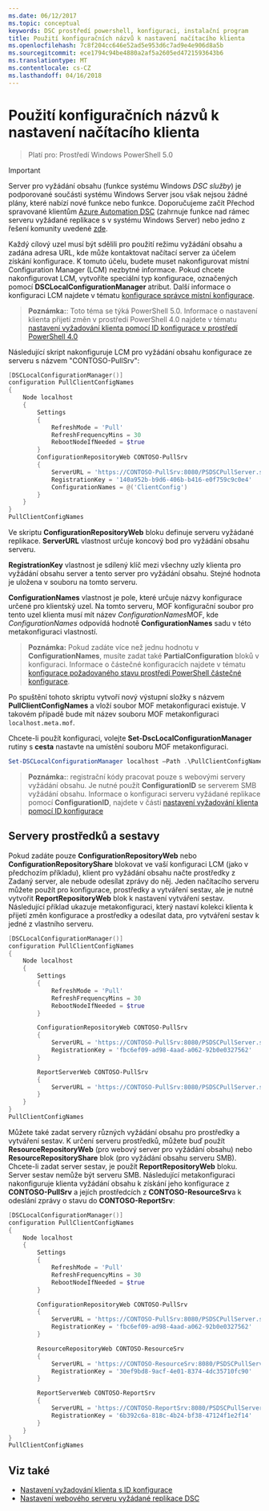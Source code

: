 ```yaml
---
ms.date: 06/12/2017
ms.topic: conceptual
keywords: DSC prostředí powershell, konfiguraci, instalační program
title: Použití konfiguračních názvů k nastavení načítacího klienta
ms.openlocfilehash: 7c8f204cc646e52ad5e953d6c7ad9e4e906d8a5b
ms.sourcegitcommit: ece1794c94be4880a2af5a2605ed4721593643b6
ms.translationtype: MT
ms.contentlocale: cs-CZ
ms.lasthandoff: 04/16/2018
---
```

# <a name="setting-up-a-pull-client-using-configuration-names"></a>Použití konfiguračních názvů k nastavení načítacího klienta

> Platí pro: Prostředí Windows PowerShell 5.0

> [!IMPORTANT]
> Server pro vyžádání obsahu (funkce systému Windows *DSC služby*) je podporované součásti systému Windows Server jsou však nejsou žádné plány, které nabízí nové funkce nebo funkce. Doporučujeme začít Přechod spravované klientům [Azure Automation DSC](/azure/automation/automation-dsc-getting-started) (zahrnuje funkce nad rámec serveru vyžádané replikace s v systému Windows Server) nebo jedno z řešení komunity uvedené [zde](pullserver.md#community-solutions-for-pull-service).

Každý cílový uzel musí být sdělili pro použití režimu vyžádání obsahu a zadána adresa URL, kde může kontaktovat načítací server za účelem získání konfigurace.
K tomuto účelu, budete muset nakonfigurovat místní Configuration Manager (LCM) nezbytné informace.
Pokud chcete nakonfigurovat LCM, vytvoříte speciální typ konfigurace, označených pomocí **DSCLocalConfigurationManager** atribut.
Další informace o konfiguraci LCM najdete v tématu [konfigurace správce místní konfigurace](metaConfig.md).

> **Poznámka:**: Toto téma se týká PowerShell 5.0.
Informace o nastavení klienta přijetí změn v prostředí PowerShell 4.0 najdete v tématu [nastavení vyžadování klienta pomocí ID konfigurace v prostředí PowerShell 4.0](pullClientConfigID4.md)

Následující skript nakonfiguruje LCM pro vyžádání obsahu konfigurace ze serveru s názvem "CONTOSO-PullSrv":

```powershell
[DSCLocalConfigurationManager()]
configuration PullClientConfigNames
{
    Node localhost
    {
        Settings
        {
            RefreshMode = 'Pull'
            RefreshFrequencyMins = 30
            RebootNodeIfNeeded = $true
        }
        ConfigurationRepositoryWeb CONTOSO-PullSrv
        {
            ServerURL = 'https://CONTOSO-PullSrv:8080/PSDSCPullServer.svc'
            RegistrationKey = '140a952b-b9d6-406b-b416-e0f759c9c0e4'
            ConfigurationNames = @('ClientConfig')
        }
    }
}
PullClientConfigNames
```

Ve skriptu **ConfigurationRepositoryWeb** bloku definuje serveru vyžádané replikace.
**ServerURL** vlastnost určuje koncový bod pro vyžádání obsahu serveru.

**RegistrationKey** vlastnost je sdílený klíč mezi všechny uzly klienta pro vyžádání obsahu server a tento server pro vyžádání obsahu.
Stejné hodnota je uložena v souboru na tomto serveru.

**ConfigurationNames** vlastnost je pole, které určuje názvy konfigurace určené pro klientský uzel.
Na tomto serveru, MOF konfigurační soubor pro tento uzel klienta musí mít název *ConfigurationNames*MOF, kde *ConfigurationNames* odpovídá hodnotě **ConfigurationNames**  sadu v této metakonfiguraci vlastností.

>**Poznámka:** Pokud zadáte více než jednu hodnotu v **ConfigurationNames**, musíte zadat také **PartialConfiguration** bloků v konfiguraci.
Informace o částečné konfiguracích najdete v tématu [konfigurace požadovaného stavu prostředí PowerShell částečné konfigurace](partialConfigs.md).

Po spuštění tohoto skriptu vytvoří nový výstupní složky s názvem **PullClientConfigNames** a vloží soubor MOF metakonfiguraci existuje.
V takovém případě bude mít název souboru MOF metakonfiguraci `localhost.meta.mof`.

Chcete-li použít konfiguraci, volejte **Set-DscLocalConfigurationManager** rutiny s **cesta** nastavte na umístění souboru MOF metakonfiguraci.

```powershell
Set-DSCLocalConfigurationManager localhost –Path .\PullClientConfigNames –Verbose.
```

> **Poznámka:**: registrační kódy pracovat pouze s webovými servery vyžádání obsahu.
Je nutné použít **ConfigurationID** se serverem SMB vyžádání obsahu.
Informace o konfiguraci serveru vyžádané replikace pomocí **ConfigurationID**, najdete v části [nastavení vyžadování klienta pomocí ID konfigurace](PullClientConfigNames.md)

## <a name="resource-and-report-servers"></a>Servery prostředků a sestavy

Pokud zadáte pouze **ConfigurationRepositoryWeb** nebo **ConfigurationRepositoryShare** blokovat ve vaší konfiguraci LCM (jako v předchozím příkladu), klient pro vyžádání obsahu načte prostředky z Zadaný server, ale nebude odesílat zprávy do něj.
Jeden načítacího serveru můžete použít pro konfigurace, prostředky a vytváření sestav, ale je nutné vytvořit **ReportRepositoryWeb** blok k nastavení vytváření sestav.
Následující příklad ukazuje metakonfiguraci, který nastaví kolekci klienta k přijetí změn konfigurace a prostředky a odesílat data, pro vytváření sestav k jedné z vlastního serveru.

```powershell
[DSCLocalConfigurationManager()]
configuration PullClientConfigNames
{
    Node localhost
    {
        Settings
        {
            RefreshMode = 'Pull'
            RefreshFrequencyMins = 30
            RebootNodeIfNeeded = $true
        }

        ConfigurationRepositoryWeb CONTOSO-PullSrv
        {
            ServerURL = 'https://CONTOSO-PullSrv:8080/PSDSCPullServer.svc'
            RegistrationKey = 'fbc6ef09-ad98-4aad-a062-92b0e0327562'
        }

        ReportServerWeb CONTOSO-PullSrv
        {
            ServerURL = 'https://CONTOSO-PullSrv:8080/PSDSCPullServer.svc'
        }
    }
}
PullClientConfigNames
```

Můžete také zadat servery různých vyžádání obsahu pro prostředky a vytváření sestav.
K určení serveru prostředků, můžete buď použít **ResourceRepositoryWeb** (pro webový server pro vyžádání obsahu) nebo **ResourceRepositoryShare** blok (pro vyžádání obsahu serveru SMB).
Chcete-li zadat server sestav, je použít **ReportRepositoryWeb** bloku.
Server sestav nemůže být serveru SMB.
Následující metakonfiguraci nakonfiguruje klienta vyžádání obsahu k získání jeho konfigurace z **CONTOSO-PullSrv** a jejích prostředcích z **CONTOSO-ResourceSrv**a k odeslání zprávy o stavu do  **CONTOSO-ReportSrv**:

```powershell
[DSCLocalConfigurationManager()]
configuration PullClientConfigNames
{
    Node localhost
    {
        Settings
        {
            RefreshMode = 'Pull'
            RefreshFrequencyMins = 30
            RebootNodeIfNeeded = $true
        }

        ConfigurationRepositoryWeb CONTOSO-PullSrv
        {
            ServerURL = 'https://CONTOSO-PullSrv:8080/PSDSCPullServer.svc'
            RegistrationKey = 'fbc6ef09-ad98-4aad-a062-92b0e0327562'
        }

        ResourceRepositoryWeb CONTOSO-ResourceSrv
        {
            ServerURL = 'https://CONTOSO-ResourceSrv:8080/PSDSCPullServer.svc'
            RegistrationKey = '30ef9bd8-9acf-4e01-8374-4dc35710fc90'
        }

        ReportServerWeb CONTOSO-ReportSrv
        {
            ServerURL = 'https://CONTOSO-ReportSrv:8080/PSDSCPullServer.svc'
            RegistrationKey = '6b392c6a-818c-4b24-bf38-47124f1e2f14'
        }
    }
}
PullClientConfigNames
```

## <a name="see-also"></a>Viz také

* [Nastavení vyžadování klienta s ID konfigurace](PullClientConfigNames.md)
* [Nastavení webového serveru vyžádané replikace DSC](pullServer.md)